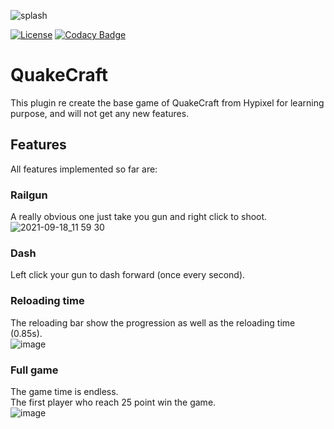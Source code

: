 ![splash](https://user-images.githubusercontent.com/30992311/133886844-88899994-fcee-4850-af65-3d9aab4726cb.png)

[![License](https://img.shields.io/github/license/Blackoutburst/QuakeCraft.svg)](LICENSE)
[![Codacy Badge](https://app.codacy.com/project/badge/Grade/a0e7c7d8e9b44594b5c8469ac6be0f21)](https://www.codacy.com/gh/Blackoutburst/QuakeCraft/dashboard?utm_source=github.com&amp;utm_medium=referral&amp;utm_content=Blackoutburst/QuakeCraft&amp;utm_campaign=Badge_Grade)

# QuakeCraft
This plugin re create the base game of QuakeCraft from Hypixel for learning purpose, and will not get any new features.

## Features
All features implemented so far are:

### Railgun
A really obvious one just take you gun and right click to shoot.\
![2021-09-18_11 59 30](https://user-images.githubusercontent.com/30992311/133885032-0a39e76a-73a5-4c89-bf09-3fbe30d66746.png)

### Dash
Left click your gun to dash forward (once every second).

### Reloading time
The reloading bar show the progression as well as the reloading time (0.85s).\
![image](https://user-images.githubusercontent.com/30992311/133885065-7e333c50-7e2e-4d61-bb21-de20064cfafd.png)

### Full game
The game time is endless.\
The first player who reach 25 point win the game.\
![image](https://user-images.githubusercontent.com/30992311/133885154-a6f098b3-111a-4f4c-a997-bbe1055e570c.png)
